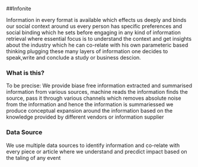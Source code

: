 ##Infonite 

Information in every format is available which effects us deeply and binds our social context around us every person has specific preferences and social binding 
which he sets before engaging in any kind of information retrieval where essential focus is to understand the context and get insights about the industry which he can 
co-relate with his own parameteric based thinking plugging these many layers of information one decides to speak,write and conclude a study or business descion.

### What is this?
To be precise: We provide biase free information extracted and summarised information from various sources, machine reads the information finds the source, 
pass it through various channels which removes absolute noise from the information and hence the information is summariessed we produce conceptual expansion 
around the information based on the knowledge provided by different vendors or information supplier

### Data Source
We use multiple data sources to identify information and co-relate with every piece or article where we understand and precdict impact based on the taling of any event 



